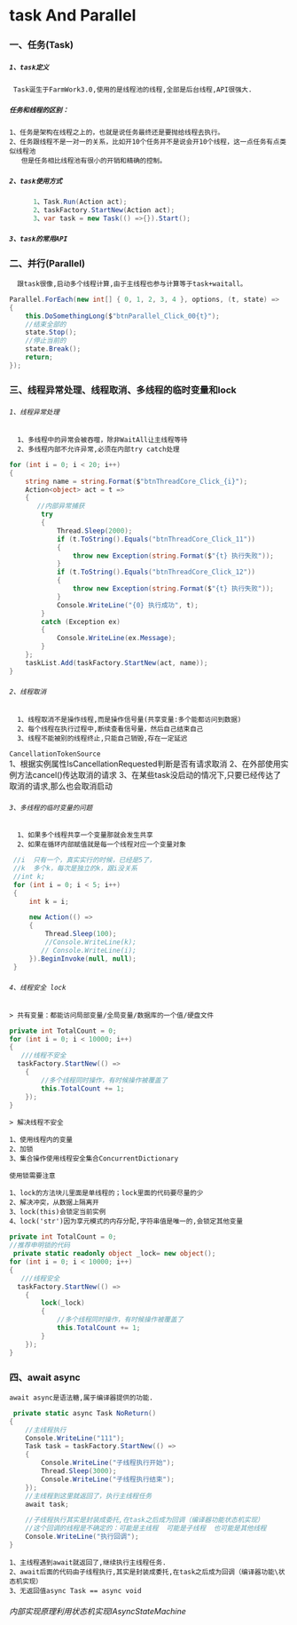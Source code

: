 # task And  Parallel
### 一、任务(Task)
##### `1、task定义`
     Task诞生于FarmWork3.0,使用的是线程池的线程,全部是后台线程,API很强大.
     
##### `任务和线程的区别：`

    1、任务是架构在线程之上的，也就是说任务最终还是要抛给线程去执行。
    2、任务跟线程不是一对一的关系，比如开10个任务并不是说会开10个线程，这一点任务有点类似线程池
       但是任务相比线程池有很小的开销和精确的控制。
       
##### `2、task使用方式`
```.cs
      1、Task.Run(Action act);
      2、taskFactory.StartNew(Action act);
      3、var task = new Task(() =>{}).Start();
```
     
      
##### `3、task的常用API`


### 二、并行(Parallel)

      跟task很像,启动多个线程计算,由于主线程也参与计算等于task+waitall。

```.cs
Parallel.ForEach(new int[] { 0, 1, 2, 3, 4 }, options, (t, state) =>
{
    this.DoSomethingLong($"btnParallel_Click_00{t}");
    //结束全部的
    state.Stop(); 
    //停止当前的
    state.Break();
    return;
});

```
### 三、线程异常处理、线程取消、多线程的临时变量和lock
###### `1、线程异常处理`

      1、多线程中的异常会被吞噬，除非WaitAll让主线程等待
      2、多线程内部不允许异常,必须在内部try catch处理

```.cs
for (int i = 0; i < 20; i++)
{
    string name = string.Format($"btnThreadCore_Click_{i}");
    Action<object> act = t =>
    {
       //内部异常捕获
        try
        {
            Thread.Sleep(2000);
            if (t.ToString().Equals("btnThreadCore_Click_11"))
            {
                throw new Exception(string.Format($"{t} 执行失败"));
            }
            if (t.ToString().Equals("btnThreadCore_Click_12"))
            {
                throw new Exception(string.Format($"{t} 执行失败"));
            }
            Console.WriteLine("{0} 执行成功", t);
        }
        catch (Exception ex)
        {
            Console.WriteLine(ex.Message);
        }
    };
    taskList.Add(taskFactory.StartNew(act, name));
}
```

###### `2、线程取消`

      1、线程取消不是操作线程,而是操作信号量(共享变量:多个能都访问到数据)
      2、每个线程在执行过程中,断续查看信号量，然后自己结束自己
      3、线程不能被别的线程终止,只能自己销毁,存在一定延迟

`CancellationTokenSource`   
      1、根据实例属性IsCancellationRequested判断是否有请求取消
      2、在外部使用实例方法cancel()传达取消的请求
      3、在某些task没启动的情况下,只要已经传达了取消的请求,那么也会取消启动

###### `3、多线程的临时变量的问题`

      1、如果多个线程共享一个变量那就会发生共享
      2、如果在循环内部赋值就是每一个线程对应一个变量对象

```.cs
 //i  只有一个，真实实行的时候，已经是5了，
 //k  多个k，每次是独立的k，跟i没关系
 //int k;
 for (int i = 0; i < 5; i++)
 {
     int k = i;

     new Action(() =>
     {
         Thread.Sleep(100);
         //Console.WriteLine(k);
        // Console.WriteLine(i);
     }).BeginInvoke(null, null);
 }
```

###### `4、线程安全 lock`
    
`> 共有变量：都能访问局部变量/全局变量/数据库的一个值/硬盘文件`

```.cs
private int TotalCount = 0;
for (int i = 0; i < 10000; i++)
{
   ///线程不安全
  taskFactory.StartNew(() =>
    {
        //多个线程同时操作，有时候操作被覆盖了
        this.TotalCount += 1; 
    });
}
```
`> 解决线程不安全`
    
    1、使用线程内的变量
    2、加锁
    3、集合操作使用线程安全集合ConcurrentDictionary

`使用锁需要注意`

    1、lock的方法块儿里面是单线程的；lock里面的代码要尽量的少
    2、解决冲突，从数据上隔离开
    3、lock(this)会锁定当前实例
    4、lock('str')因为享元模式的内存分配,字符串值是唯一的,会锁定其他变量
```.cs
private int TotalCount = 0;
//推荐申明锁的代码
 private static readonly object _lock= new object();
for (int i = 0; i < 10000; i++)
{
   ///线程安全
  taskFactory.StartNew(() =>
    {
        lock(_lock)
        {
            //多个线程同时操作，有时候操作被覆盖了
            this.TotalCount += 1; 
        }
    });
}
```

### 四、await async

    await async是语法糖,属于编译器提供的功能.

```.cs
 private static async Task NoReturn()
{
    //主线程执行
    Console.WriteLine("111");
    Task task = taskFactory.StartNew(() =>
    {
        Console.WriteLine("子线程执行开始");
        Thread.Sleep(3000);
        Console.WriteLine("子线程执行结束");
    });
    //主线程到这里就返回了，执行主线程任务
    await task;

    //子线程执行其实是封装成委托,在task之后成为回调（编译器功能状态机实现）
    //这个回调的线程是不确定的：可能是主线程  可能是子线程  也可能是其他线程
    Console.WriteLine("执行回调");
}
```

    1、主线程遇到await就返回了,继续执行主线程任务.
    2、await后面的代码由子线程执行,其实是封装成委托,在task之后成为回调（编译器功能\状态机实现）
    3、无返回值async Task == async void

###### 内部实现原理利用状态机实现IAsyncStateMachine